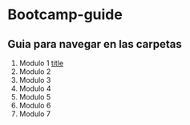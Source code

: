 # Bootcamp-guide

## Guia para navegar en las carpetas

1. Modulo 1 [title](https://google.cl)
2. Modulo 2
3. Modulo 3
4. Modulo 4
2. Modulo 5
3. Modulo 6
4. Modulo 7